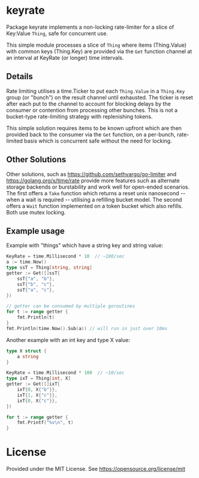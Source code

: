 # keyrate

Package keyrate implements a non-locking rate-limiter for a
slice of Key:Value `Thing`, safe for concurrent use.

This simple module processes a slice of `Thing` where items
(Thing.Value) with common keys (Thing.Key) are provided via the `Get`
function channel at an interval at KeyRate (or longer) time
intervals.

## Details

Rate limiting utilises a time.Ticker to put each `Thing.Value` in a
`Thing.Key` group (or "bunch") on the result channel until exhausted.
The ticker is reset after each put to the channel to account for
blocking delays by the consumer or contention from processing other
bunches. This is not a bucket-type rate-limiting strategy with
replenishing tokens.

This simple solution requires items to be known upfront which are
then provided back to the consumer via the `Get` function, on a
per-bunch, rate-limited basis which is concurrent safe without the
need for locking.

## Other Solutions

Other solutions, such as https://github.com/sethvargo/go-limiter and
https://golang.org/x/time/rate provide more features such as
alternate storage backends or burstability and work well for
open-ended scenarios. The first offers a `Take` function which
returns a reset unix nanosecond -- when a wait is required --
utilising a refilling bucket model. The second offers a `Wait`
function implemented on a token bucket which also refills. Both use
mutex locking.

## Example usage

Example with "things" which have a string key and string value:

```go
KeyRate = time.Millisecond * 10  // ~100/sec
a := time.Now()
type ssT = Thing[string, string]
getter := Get([]ssT{
	ssT{"a", "b"},
	ssT{"b", "c"},
	ssT{"a", "c"},
})

// getter can be consumed by multiple goroutines
for t := range getter {
	fmt.Println(t)
}
fmt.Println(time.Now().Sub(a)) // will run in just over 10ms
```

Another example with an int key and type X value:

```go
type X struct {
	a string
}

KeyRate = time.Millisecond * 100  // ~10/sec
type ixT = Thing[int, X]
getter := Get([]ixT{
	ixT{0, X{"b"}},
	ixT{1, X{"c"}},
	ixT{0, X{"c"}},
})

for t := range getter {
	fmt.Printf("%v\n", t)
}
```

# License

Provided under the MIT License. See https://opensource.org/license/mit

